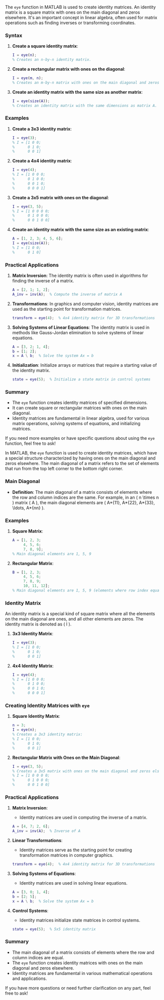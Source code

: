 The `eye` function in MATLAB is used to create identity matrices. An identity matrix is a square matrix with ones on the main diagonal and zeros elsewhere. It's an important concept in linear algebra, often used for matrix operations such as finding inverses or transforming coordinates.

### Syntax

1. **Create a square identity matrix**:

    ```matlab
    I = eye(n);
    % Creates an n-by-n identity matrix.
    ```

2. **Create a rectangular matrix with ones on the diagonal**:

    ```matlab
    I = eye(m, n);
    % Creates an m-by-n matrix with ones on the main diagonal and zeros elsewhere.
    ```

3. **Create an identity matrix with the same size as another matrix**:
    ```matlab
    I = eye(size(A));
    % Creates an identity matrix with the same dimensions as matrix A.
    ```

### Examples

1. **Create a 3x3 identity matrix**:

    ```matlab
    I = eye(3);
    % I = [1 0 0;
    %      0 1 0;
    %      0 0 1]
    ```

2. **Create a 4x4 identity matrix**:

    ```matlab
    I = eye(4);
    % I = [1 0 0 0;
    %      0 1 0 0;
    %      0 0 1 0;
    %      0 0 0 1]
    ```

3. **Create a 3x5 matrix with ones on the diagonal**:

    ```matlab
    I = eye(3, 5);
    % I = [1 0 0 0 0;
    %      0 1 0 0 0;
    %      0 0 1 0 0]
    ```

4. **Create an identity matrix with the same size as an existing matrix**:
    ```matlab
    A = [1, 2, 3; 4, 5, 6];
    I = eye(size(A));
    % I = [1 0 0;
    %      0 1 0]
    ```

### Practical Applications

1. **Matrix Inversion**:
   The identity matrix is often used in algorithms for finding the inverse of a matrix.

    ```matlab
    A = [2, 1; 1, 2];
    A_inv = inv(A);  % Compute the inverse of matrix A
    ```

2. **Transformations**:
   In graphics and computer vision, identity matrices are used as the starting point for transformation matrices.

    ```matlab
    transform = eye(4);  % 4x4 identity matrix for 3D transformations
    ```

3. **Solving Systems of Linear Equations**:
   The identity matrix is used in methods like Gauss-Jordan elimination to solve systems of linear equations.

    ```matlab
    A = [3, 2; 1, 4];
    b = [1; 2];
    x = A \ b;  % Solve the system Ax = b
    ```

4. **Initialization**:
   Initialize arrays or matrices that require a starting value of the identity matrix.
    ```matlab
    state = eye(5);  % Initialize a state matrix in control systems
    ```

### Summary

-   The `eye` function creates identity matrices of specified dimensions.
-   It can create square or rectangular matrices with ones on the main diagonal.
-   Identity matrices are fundamental in linear algebra, used for various matrix operations, solving systems of equations, and initializing matrices.

If you need more examples or have specific questions about using the `eye` function, feel free to ask!

In MATLAB, the `eye` function is used to create identity matrices, which have a special structure characterized by having ones on the main diagonal and zeros elsewhere. The main diagonal of a matrix refers to the set of elements that run from the top left corner to the bottom right corner.

### Main Diagonal

-   **Definition**: The main diagonal of a matrix consists of elements where the row and column indices are the same. For example, in an \( n \times n \) matrix \( A \), the main diagonal elements are \( A*{11}, A*{22}, A*{33}, \ldots, A*{nn} \).

### Examples

1. **Square Matrix**:

    ```matlab
    A = [1, 2, 3;
         4, 5, 6;
         7, 8, 9];
    % Main diagonal elements are 1, 5, 9
    ```

2. **Rectangular Matrix**:
    ```matlab
    B = [1, 2, 3;
         4, 5, 6;
         7, 8, 9;
         10, 11, 12];
    % Main diagonal elements are 1, 5, 9 (elements where row index equals column index)
    ```

### Identity Matrix

An identity matrix is a special kind of square matrix where all the elements on the main diagonal are ones, and all other elements are zeros. The identity matrix is denoted as \( I \).

1. **3x3 Identity Matrix**:

    ```matlab
    I = eye(3);
    % I = [1 0 0;
    %      0 1 0;
    %      0 0 1]
    ```

2. **4x4 Identity Matrix**:
    ```matlab
    I = eye(4);
    % I = [1 0 0 0;
    %      0 1 0 0;
    %      0 0 1 0;
    %      0 0 0 1]
    ```

### Creating Identity Matrices with `eye`

1. **Square Identity Matrix**:

    ```matlab
    n = 3;
    I = eye(n);
    % Creates a 3x3 identity matrix:
    % I = [1 0 0;
    %      0 1 0;
    %      0 0 1]
    ```

2. **Rectangular Matrix with Ones on the Main Diagonal**:
    ```matlab
    I = eye(3, 5);
    % Creates a 3x5 matrix with ones on the main diagonal and zeros elsewhere:
    % I = [1 0 0 0 0;
    %      0 1 0 0 0;
    %      0 0 1 0 0]
    ```

### Practical Applications

1. **Matrix Inversion**:

    - Identity matrices are used in computing the inverse of a matrix.

    ```matlab
    A = [4, 7; 2, 6];
    A_inv = inv(A);  % Inverse of A
    ```

2. **Linear Transformations**:

    - Identity matrices serve as the starting point for creating transformation matrices in computer graphics.

    ```matlab
    transform = eye(4);  % 4x4 identity matrix for 3D transformations
    ```

3. **Solving Systems of Equations**:

    - Identity matrices are used in solving linear equations.

    ```matlab
    A = [3, 0; 1, 4];
    b = [2; 5];
    x = A \ b;  % Solve the system Ax = b
    ```

4. **Control Systems**:
    - Identity matrices initialize state matrices in control systems.
    ```matlab
    state = eye(5);  % 5x5 identity matrix
    ```

### Summary

-   The main diagonal of a matrix consists of elements where the row and column indices are equal.
-   The `eye` function creates identity matrices with ones on the main diagonal and zeros elsewhere.
-   Identity matrices are fundamental in various mathematical operations and applications.

If you have more questions or need further clarification on any part, feel free to ask!
